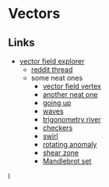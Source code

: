 # Vectors
## Links
- [vector field explorer](https://anvaka.github.io/fieldplay/)
	- [reddit thread](https://www.reddit.com/r/math/comments/7a4z4u/beautiful_world_of_vector_fields_this_is_the_tool/)
	- some neat ones
		- [vector field vertex](https://anvaka.github.io/fieldplay/#?cm=3&cx=-6.158449999999998&cy=-0.9834499999999995&w=96.8415&h=96.8415&code=float%20r%20=%20length(p);%0Afloat%20theta%20=%20atan(p.y,%20p.x);%0Av%20=%20vec2(p.y,%20-p.x)%20/%20r;%0Afloat%20t%20=%20sqrt(r%20*%2010.)%20+%20theta%20+%20frame%20*%20.02;%0Av%20*=%20sin(t);%0Av%20*=%20length(v)%20*%2010.;%0Av%20+=%20p%20*%20.2;&dt=0.01&fo=0.9&dp=0.009&pc=100000)
		- [another neat one](https://anvaka.github.io/fieldplay/#?cm=3&cx=11.643249999999998&cy=-6.466950000000001&w=96.8415&h=96.8415&code=v.x%20=%20p.y;%0Av.y%20=%20cos(length(p));%0A%20%20&dt=0.01&fo=0.9&dp=0.009&pc=100000)
		- [going up](https://anvaka.github.io/fieldplay/#?dt=0.01&fo=0.9&dp=0.01&cm=3&cx=-2.9567500000000004&cy=-0.8038499999999998&w=8.5435&h=8.5435&code=v.x%20=%20cos(frame%20*%200.01)%20+%20sin(p.y%20+%20frame*0.08);%0Av.y%20=%20cos(p.x%20-%20frame*0.08)%20+%20sin(frame*0.01)%20+%201.0;)
		- [waves](https://anvaka.github.io/fieldplay/#?cm=2&cx=0&cy=0&w=8.5398&h=8.5398&code=float%20a%20=%20sin(frame*0.05%20-%20length(p)*4.0);%0A%0Afloat%20b%20=%20sin(a);%0Afloat%20c%20=%20cos(a);%0A%0Ab%20=%20b*b*b;%0Ac%20=%20c*c*c*c;%0A%0Av.x%20=%20(-p.y*b%20%0A-%200.8*p.x*(c))/(4.0*length(p));%0A%0Av.y%20=%20(p.x*b%20%20%0A-%200.8*p.y*(c))/(4.0*length(p));%0A%20%20&dt=0.04&fo=0.9&dp=0.01&pc=100000)
		- [trigonometry river](https://anvaka.github.io/fieldplay/#?dt=0.01&fo=0.998&dp=0.009&cm=3&cx=-0.3459000000000003&cy=-2.705&w=90.0374&h=90.0374&code=float%20r%20=length(p);%0Av.x%20=%20cos(r);%0Av.y%20=%20sin(r);)
		- [checkers](https://anvaka.github.io/fieldplay/#?dt=0.05&fo=0.998&dp=0.009&cm=3&cx=-0.5366999999999997&cy=-0.19619999999999926&w=44.2794&h=44.2794&code=v.x%20=%20(abs(p.y)/p.y)*max(sin(p.x),cos(p.y));%0Av.y%20=%20-(abs(p.x)/p.x)*max(sin(p.x),cos(p.y));%0A%20%20&pc=40000)
		- [swirl](https://anvaka.github.io/fieldplay/#?dt=0.01&fo=0.998&dp=0.009&cm=3&cx=0.0017000000000000348&cy=0&w=8.543199999999999&h=8.543199999999999&pc=5000&code=v.x%20=%20-p.y;%0Av.y%20=%20p.x;)
		- [rotating anomaly](https://anvaka.github.io/fieldplay/#?dt=0.012&fo=0.99&dp=0.4&cm=3&cx=0.001200000000000312&cy=-0.0026999999999999247&w=8.5506&h=8.5506&code=//--------------------%0A//%20params%0A%0Afloat%20wave_width%20%20%20%20%20=%200.17;%0Afloat%20anomaly_size%20%20%20=%200.9;%0Afloat%20anomaly_height%20=%201.0;%0Afloat%20anomaly_center%20=%200.0;%0Afloat%20anomaly_speed%20%20=%201.9;%0Afloat%20particle_speed%20=%200.9;%0Afloat%20rotation_speed%20=%202.0;%0A%0Afloat%20frame_stretch%20=%200.003;%0A%0A//--------------------%0A%0Afloat%20_f%20=%20frame%20*%20frame_stretch;%0A%0Afloat%20_theta_p%20=%20-_f%20*%20rotation_speed;%0Amat2%20%20_rot_m_p%20=%0A%20%20mat2(%0A%20%20%20%20cos(_theta_p),%20-sin(_theta_p),%20%0A%20%20%20%20sin(_theta_p),%20%20cos(_theta_p)%0A%20%20);%0A%0Avec2%20p2%20%20=%20p;%0Ap2%20=%20p2%20*%20_rot_m_p;%0Afloat%20_x%20=%20p2.x;%0Afloat%20_y%20=%20p2.y;%0A%0Afloat%20_g%20=%20anomaly_height%20*%20exp(%20-(pow(_x%20-%20anomaly_center,%202.0)/(2.0%20*%20pow(%20anomaly_size,%202.0%20)))%20);%0A%0Afloat%20_h%20=%20anomaly_height%20*%20exp(%20-(pow(_y,%202.0)/(2.0%20*%20pow(%20anomaly_size,%202.0%20)))%20);%0A%0Afloat%20_o%20=%20_f%20*%20anomaly_speed;%0A%0Afloat%20_s%20=%20sin(%20(_x%20+%20_o%20)%20/%20wave_width%20);%0A%0Afloat%20_theta%20=%20_s%20*%20(_g*_h)%20+%20(_f%20*%20rotation_speed);%0Amat2%20%20_rot_m%20=%0A%20%20mat2(%0A%20%20%20%20cos(_theta),%20-sin(_theta),%20%0A%20%20%20%20sin(_theta),%20%20cos(_theta)%0A%20%20);%0A%0Av.x%20=%20particle_speed;%0Av.y%20=%200.0;%0A%0Av%20=%20v%20*%20_rot_m;&pc=80000)
		- [shear zone](https://anvaka.github.io/fieldplay/#?dt=0.01&fo=0.998&dp=0.009&cm=3&cx=0&cy=0&w=8.5398&h=8.5398&code=float%20r%20=%20length(p)%20-%201.5;%0Afloat%20c%20=%201.0/(1.0+exp(-5.0*r));%0Afloat%20vx1%20=%20-p.y,%20%20//%20circle%0A%20%20%20%20%20%20vy1%20=%20p.x;%0Afloat%20vx2%20=%200.2*p.x+p.y,%20//%20spiral%0A%20%20%20%20%20%20vy2%20=%200.2*p.y-p.x;%0Av.x%20=%20c*vx1%20+%20(1.0-c)*vx2;%0Av.y%20=%20c*vy1%20+%20(1.0-c)*vy2;%0A%20%20)
		- [Mandlebrot set](https://anvaka.github.io/fieldplay/#?dt=0.001&fo=0.998&dp=0.009&cm=3&cx=-1.35025&cy=0.08779999999999999&w=5.0235&h=5.0235&code=vec2%20z%20=%20p;%0Az%20=%20vec2(z.x%20*%20z.x%20-%20z.y%20*%20z.y,%202.%20*%20z.x%20*%20z.y)%20+%20p;%0Az%20=%20vec2(z.x%20*%20z.x%20-%20z.y%20*%20z.y,%202.%20*%20z.x%20*%20z.y)%20+%20p;%0Az%20=%20vec2(z.x%20*%20z.x%20-%20z.y%20*%20z.y,%202.%20*%20z.x%20*%20z.y)%20+%20p;%0Az%20=%20vec2(z.x%20*%20z.x%20-%20z.y%20*%20z.y,%202.%20*%20z.x%20*%20z.y)%20+%20p;%0Az%20=%20vec2(z.x%20*%20z.x%20-%20z.y%20*%20z.y,%202.%20*%20z.x%20*%20z.y)%20+%20p;%0Az%20=%20vec2(z.x%20*%20z.x%20-%20z.y%20*%20z.y,%202.%20*%20z.x%20*%20z.y)%20+%20p;%0Az%20=%20vec2(z.x%20*%20z.x%20-%20z.y%20*%20z.y,%202.%20*%20z.x%20*%20z.y)%20+%20p;%0Az%20=%20vec2(z.x%20*%20z.x%20-%20z.y%20*%20z.y,%202.%20*%20z.x%20*%20z.y)%20+%20p;%0Az%20=%20vec2(z.x%20*%20z.x%20-%20z.y%20*%20z.y,%202.%20*%20z.x%20*%20z.y)%20+%20p;%0Az%20=%20vec2(z.x%20*%20z.x%20-%20z.y%20*%20z.y,%202.%20*%20z.x%20*%20z.y)%20+%20p;%0Az%20=%20vec2(z.x%20*%20z.x%20-%20z.y%20*%20z.y,%202.%20*%20z.x%20*%20z.y)%20+%20p;%0Az%20=%20vec2(z.x%20*%20z.x%20-%20z.y%20*%20z.y,%202.%20*%20z.x%20*%20z.y)%20+%20p;%0Az%20=%20vec2(z.x%20*%20z.x%20-%20z.y%20*%20z.y,%202.%20*%20z.x%20*%20z.y)%20+%20p;%0Az%20=%20vec2(z.x%20*%20z.x%20-%20z.y%20*%20z.y,%202.%20*%20z.x%20*%20z.y)%20+%20p;%0Az%20=%20vec2(z.x%20*%20z.x%20-%20z.y%20*%20z.y,%202.%20*%20z.x%20*%20z.y)%20+%20p;%0Az%20=%20vec2(z.x%20*%20z.x%20-%20z.y%20*%20z.y,%202.%20*%20z.x%20*%20z.y)%20+%20p;%0Az%20=%20vec2(z.x%20*%20z.x%20-%20z.y%20*%20z.y,%202.%20*%20z.x%20*%20z.y)%20+%20p;%0Az%20=%20vec2(z.x%20*%20z.x%20-%20z.y%20*%20z.y,%202.%20*%20z.x%20*%20z.y)%20+%20p;%0Az%20=%20vec2(z.x%20*%20z.x%20-%20z.y%20*%20z.y,%202.%20*%20z.x%20*%20z.y)%20+%20p;%0Az%20=%20vec2(z.x%20*%20z.x%20-%20z.y%20*%20z.y,%202.%20*%20z.x%20*%20z.y)%20+%20p;%0Az%20=%20vec2(z.x%20*%20z.x%20-%20z.y%20*%20z.y,%202.%20*%20z.x%20*%20z.y)%20+%20p;%0Az%20=%20vec2(z.x%20*%20z.x%20-%20z.y%20*%20z.y,%202.%20*%20z.x%20*%20z.y)%20+%20p;%0A%0Afloat%20mask%20=%20step(length(z),%202.);%0Av.x%20=%20-p.y/length(p)%20*%20(0.5%20-%20mask);%0Av.y%20=%20p.x/length(p)%20*%20(0.5%20-%20mask);%0A%0A%0A&pc=1000000)

l